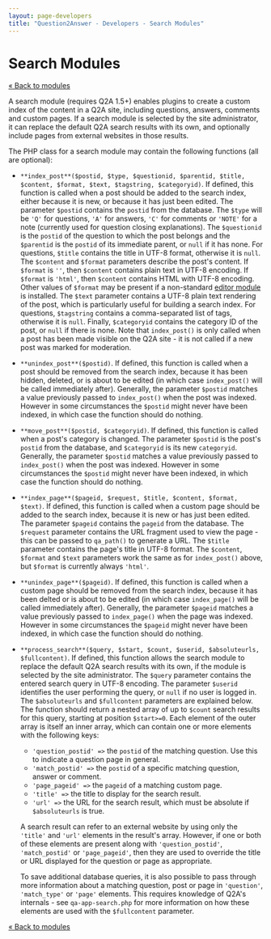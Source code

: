 ```yaml
---
layout: page-developers
title: "Question2Answer - Developers - Search Modules"
---
```


# Search Modules

[« Back to modules](/plugins/modules/)

A search module (requires Q2A 1.5+) enables plugins to create a custom index of the content in a Q2A site, including questions, answers, comments and custom pages. If a search module is selected by the site administrator, it can replace the default Q2A search results with its own, and optionally include pages from external websites in those results.

The PHP class for a search module may contain the following functions (all are optional):

*   `**index_post**($postid, $type, $questionid, $parentid, $title, $content, $format, $text, $tagstring, $categoryid)`. If defined, this function is called when a post should be added to the search index, either because it is new, or because it has just been edited. The parameter `$postid` contains the `postid` from the database. The `$type` will be `'Q'` for questions, `'A'` for answers, `'C'` for comments or `'NOTE'` for a note (currently used for question closing explanations). The `$questionid` is the `postid` of the question to which the post belongs and the `$parentid` is the `postid` of its immediate parent, or `null` if it has none. For questions, `$title` contains the title in UTF-8 format, otherwise it is `null`. The `$content` and `$format` parameters describe the post's content. If `$format` is `''`, then `$content` contains plain text in UTF-8 encoding. If `$format` is `'html'`, then `$content` contains HTML with UTF-8 encoding. Other values of `$format` may be present if a non-standard [editor module](/plugins/modules-editor/) is installed. The `$text` parameter contains a UTF-8 plain text rendering of the post, which is particularly useful for building a search index. For questions, `$tagstring` contains a comma-separated list of tags, otherwise it is `null`. Finally, `$categoryid` contains the category ID of the post, or `null` if there is none. Note that `index_post()` is only called when a post has been made visible on the Q2A site - it is not called if a new post was marked for moderation.
*   `**unindex_post**($postid)`. If defined, this function is called when a post should be removed from the search index, because it has been hidden, deleted, or is about to be edited (in which case `index_post()` will be called immediately after). Generally, the parameter `$postid` matches a value previously passed to `index_post()` when the post was indexed. However in some circumstances the `$postid` might never have been indexed, in which case the function should do nothing.
*   `**move_post**($postid, $categoryid)`. If defined, this function is called when a post's category is changed. The parameter `$postid` is the post's `postid` from the database, and `$categoryid` is its new `categoryid`. Generally, the parameter `$postid` matches a value previously passed to `index_post()` when the post was indexed. However in some circumstances the `$postid` might never have been indexed, in which case the function should do nothing.
*   `**index_page**($pageid, $request, $title, $content, $format, $text)`. If defined, this function is called when a custom page should be added to the search index, because it is new or has just been edited. The parameter `$pageid` contains the `pageid` from the database. The `$request` parameter contains the URL fragment used to view the page - this can be passed to `qa_path()` to generate a URL. The `$title` parameter contains the page's title in UTF-8 format. The `$content`, `$format` and `$text` parameters work the same as for `index_post()` above, but `$format` is currently always `'html'`.
*   `**unindex_page**($pageid)`. If defined, this function is called when a custom page should be removed from the search index, because it has been delted or is about to be edited (in which case `index_page()` will be called immediately after). Generally, the parameter `$pageid` matches a value previously passed to `index_page()` when the page was indexed. However in some circumstances the `$pageid` might never have been indexed, in which case the function should do nothing.
*   `**process_search**($query, $start, $count, $userid, $absoluteurls, $fullcontent)`. If defined, this function allows the search module to replace the default Q2A search results with its own, if the module is selected by the site administrator. The `$query` parameter contains the entered search query in UTF-8 encoding. The parameter `$userid` identifies the user performing the query, or `null` if no user is logged in. The `$absoluteurls` and `$fullcontent` parameters are explained below. The function should return a nested array of up to `$count` search results for this query, starting at position `$start>=0`. Each element of the outer array is itself an inner array, which can contain one or more elements with the following keys:
    *   `'question_postid' =>` the `postid` of the matching question. Use this to indicate a question page in general.
    *   `'match_postid' =>` the `postid` of a specific matching question, answer or comment.
    *   `'page_pageid' =>` the `pageid` of a matching custom page.
    *   `'title' =>` the title to display for the search result.
    *   `'url' =>` the URL for the search result, which must be absolute if `$absoluteurls` is true.

    A search result can refer to an external website by using only the `'title'` and `'url'` elements in the result's array. However, if one or both of these elements are present along with `'question_postid'`, `'match_postid'` or `'page_pageid'`, then they are used to override the title or URL displayed for the question or page as appropriate.

    To save additional database queries, it is also possible to pass through more information about a matching question, post or page in `'question'`, `'match_type'` or `'page'` elements. This requires knowledge of Q2A's internals - see `qa-app-search.php` for more information on how these elements are used with the `$fullcontent` parameter.

[« Back to modules](/plugins/modules/)
